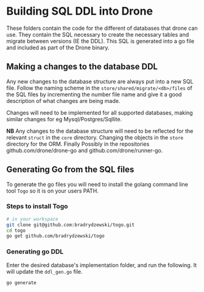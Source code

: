 # Building SQL DDL into Drone

These folders contain the code for the different of databases that drone can use. They contain the SQL necessary to create the necessary tables and migrate between versions (IE the DDL). This SQL is generated into a go file and included as part of the Drone binary.

## Making a changes to the database DDL

Any new changes to the database structure are always put into a new SQL file. Follow the naming scheme in the `store/shared/migrate/<db>/files` of the SQL files by incrementing the number file name and give it a good description of what changes are being made.

Changes will need to be implemented for all supported databases, making similar changes for eg Mysql/Postgres/Sqllite.

**NB** Any changes to the database structure will need to be reflected for the relevant `struct` in the `core` directory. Changing the objects in the `store` directory for the ORM. Finally Possibly in the repositories github.com/drone/drone-go and  github.com/drone/runner-go.

## Generating Go from the SQL files

To generate the go files you will need to install the golang command line tool `Togo` so it is on your users PATH.

### Steps to install Togo

``` bash
# in your workspace
git clone git@github.com:bradrydzewski/togo.git
cd togo
go get github.com/bradrydzewski/togo
```

### Generating go DDL

Enter the desired database's implementation folder, and run the following. It will update the `ddl_gen.go` file.

``` bash
go generate
```

